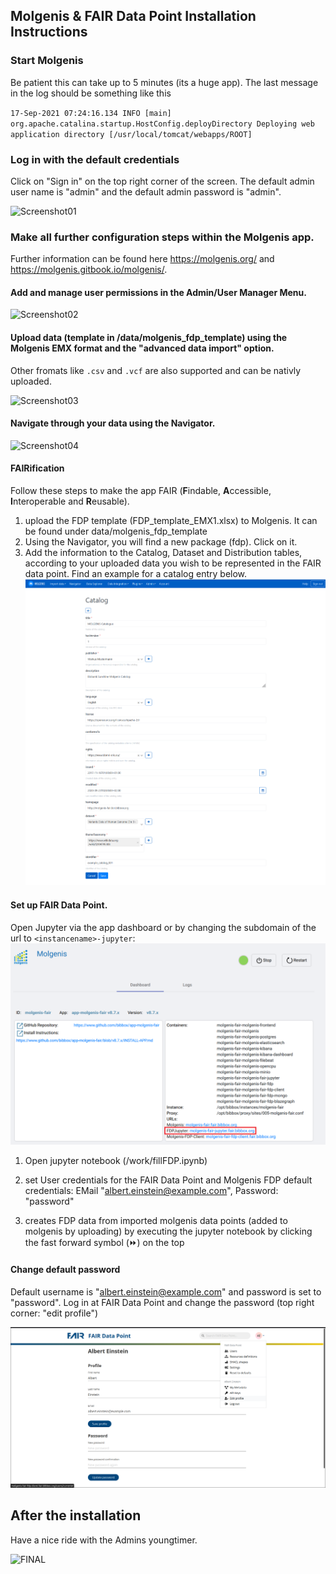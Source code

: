 ## Molgenis & FAIR Data Point Installation Instructions 

### Start Molgenis

Be patient this can take up to 5 minutes (its a huge app). The last message in the log should be something like this

`17-Sep-2021 07:24:16.134 INFO [main] org.apache.catalina.startup.HostConfig.deployDirectory Deploying web application directory [/usr/local/tomcat/webapps/ROOT]`

### Log in with the default credentials 
Click on "Sign in" on the top right corner of the screen.
The default admin user name is "admin" and the default admin password is "admin".

![Screenshot01](assets/install-screen-01.png)

### Make all further configuration steps within the Molgenis app.
Further information can be found here https://molgenis.org/ and https://molgenis.gitbook.io/molgenis/.

#### Add and manage user permissions in the Admin/User Manager Menu.

![Screenshot02](assets/install-screen-02.png)

#### Upload data (template in /data/molgenis_fdp_template) using the Molgenis EMX format and the "advanced data import" option.
Other fromats like `.csv` and `.vcf` are also supported and can be nativly uploaded.


![Screenshot03](assets/install-screen-03.png)

#### Navigate through your data using the Navigator.

![Screenshot04](assets/install-screen-04.png)

#### FAIRification
Follow these steps to make the app FAIR (**F**indable, **A**ccessible, **I**nteroperable and **R**eusable).

1) upload the FDP template (FDP_template_EMX1.xlsx) to Molgenis. It can be found under data/molgenis_fdp_template
2) Using the Navigator, you will find a new package (fdp). Click on it.
3) Add the information to the Catalog, Dataset and Distribution tables, according to your uploaded data you wish to be represented in the FAIR data point. Find an example for a catalog entry below. 
![Screenshot05](assets/Molgenis_FDP_catalog.png)


#### Set up FAIR Data Point.

Open Jupyter via the app dashboard or by changing the subdomain of the url to `<instancename>-jupyter`:
![Screenshot06](assets/molgenis_fdp_dashboard.png)
1) Open jupyter notebook (/work/fillFDP.ipynb) 
    
2) set User credentials for the FAIR Data Point and Molgenis
FDP default credentials: EMail "albert.einstein@example.com", Password: "password"

3) creates FDP data from imported molgenis data points (added to molgenis by uploading) by executing the jupyter notebook by clicking the fast forward symbol (&#9193;) on the top

#### Change default password

Default username is "albert.einstein@example.com" and password is set to "password".
Log in at FAIR Data Point and change the password (top right corner: "edit profile")

![Screenshot06](assets/user_page_fdp.png)

## After the installation
Have a nice ride with the Admins youngtimer.

![FINAL](assets/install-screen-final.jpg)
